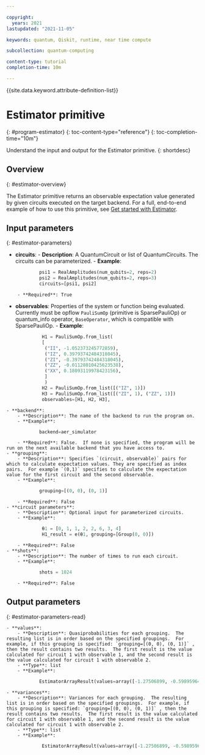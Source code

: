 ```yaml
---

copyright:
  years: 2021
lastupdated: "2021-11-05"

keywords: quantum, Qiskit, runtime, near time compute

subcollection: quantum-computing

content-type: tutorial
completion-time: 10m

---
```


{{site.data.keyword.attribute-definition-list}}

# Estimator primitive
{: #program-estimator}
{: toc-content-type="reference"}
{: toc-completion-time="10m"}

Understand the input and output for the Estimator primitive.
{: shortdesc}

## Overview
{: #estimator-overview}

The Estimator primitive returns an observable expectation value generated by given circuits executed on the target backend.  For a full, end-to-end example of how to use this primitive, see [Get started with Estimator](/docs/quantum-computing?topic=quantum-computing-example-estimator).

## Input parameters
{: #estimator-parameters}

- **circuits**:
       - **Description**: A QuantumCircuit or list of QuantumCircuits. The circuits can be parameterized.
        - **Example**:
```python
            psi1 = RealAmplitudes(num_qubits=2, reps=2)
            psi2 = RealAmplitudes(num_qubits=2, reps=3)
            circuits=[psi1, psi2]          
```
        - **Required**: True
- **observables**: Properties of the system or function being evaluated.  Currently must be opflow `PauliSumOp` (primitive is SparsePauliOp) or quantum_info operator, `BaseOperator`, which is compatible with SparsePauliOp.
        - **Example**:
```python
             H1 = PauliSumOp.from_list(
             [
              ("II", -1.052373245772859),
              ("IZ", 0.39793742484318045),
              ("ZI", -0.39793742484318045),
              ("ZZ", -0.01128010425623538),
              ("XX", 0.18093119978423156),
              ]
              )
             H2 = PauliSumOp.from_list([("IZ", 1)])
             H3 = PauliSumOp.from_list([("ZI", 1), ("ZZ", 1)])
             observables=[H1, H2, H3],
```
    - **backend**:
        - **Description**: The name of the backend to run the program on.
        - **Example**:
```python
            backend=aer_simulator
```
        - **Required**: False.  If none is specified, the program will be run on the next available backend that you have access to.
    - **grouping**:
        - **Description**: Specifies `(circuit, observable)` pairs for which to calculate expectation values. They are specified as index pairs.  For example `(0,1)` specifies to calculate the expectation value for the first circuit and the second observable.
        - **Example**:
```python
            grouping=[(0, 0), (0, 1)]
```
        - **Required**: False
    - **circuit parameters**:
        - **Description**: Optional input for parameterized circuits.
        - **Example**:
```python
             θ1 = [0, 1, 1, 2, 2, 6, 3, 4]
             H1_result = e(θ1, grouping=[Group(0, 0)])
```
        - **Required**: False
    - **shots**:
        - **Description**: The number of times to run each circuit.
        - **Example**:
```python
            shots = 1024
```
        - **Required**: False


## Output parameters
{: #estimator-parameters-read}

    - **values**:  
        - **Description**: Quasiprobabilities for each grouping.  The resulting list is in order based on the specified groupings.  For example, if this grouping is specified: `grouping=[(0, 0), (0, 1)]` , then the result contains two results.  The first result is the value calculated for circuit 1 with observable 1, and the second result is the value calculated for circuit 1 with observable 2.
        - **Type**: list
        - **Example**:
```python
            EstimatorArrayResult(values=array([-1.27506899, -0.59895964]), variances=array([0.30091147, 0.22917904]))
```
    - **variances**:  
        - **Description**: Variances for each grouping.  The resulting list is in order based on the specified groupings.  For example, if this grouping is specified: `grouping=[(0, 0), (0, 1)]` , then the result contains two results.  The first result is the value calculated for circuit 1 with observable 1, and the second result is the value calculated for circuit 1 with observable 2.
        - **Type**: list
        - **Example**:
```python
             EstimatorArrayResult(values=array([-1.27506899, -0.59895964]), variances=array([0.30091147, 0.22917904]))
```
